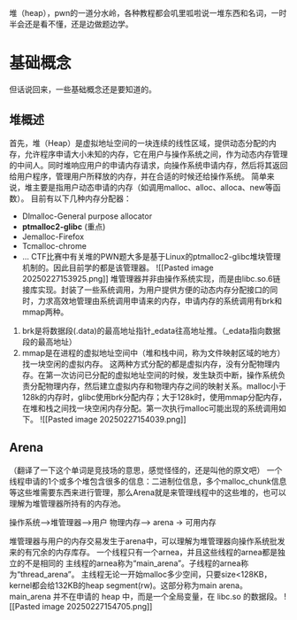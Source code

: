 堆（heap），pwn的一道分水岭，各种教程都会叽里呱啦说一堆东西和名词，一时半会还是看不懂，还是边做题边学。
# 基础概念
但话说回来，一些基础概念还是要知道的。
## 堆概述
首先，堆（Heap）是虚拟地址空间的一块连续的线性区域，提供动态分配的内存，允许程序申请大小未知的内存，它在用户与操作系统之间，作为动态内存管理的中间人。同时堆响应用户的申请内存请求，向操作系统申请内存，然后将其返回给用户程序，管理用户所释放的内存，并在合适的时候还给操作系统。
简单来说，堆主要是指用户动态申请的内存（如调用malloc、alloc、alloca、new等函数）。
目前有以下几种内存分配器：
- Dlmalloc-General purpose allocator
- **ptmalloc2-glibc** (重点)
- Jemalloc-Firefox    
- Tcmalloc-chrome   
- ...
CTF比赛中有关堆的PWN题大多是基于Linux的ptmalloc2-glibc堆块管理机制的。因此目前学的都是该管理器。
![[Pasted image 20250227153925.png]]
堆管理器并非由操作系统实现，而是由libc.so.6链接库实现。封装了一些系统调用，为用户提供方便的动态内存分配接口的同时，力求高效地管理由系统调用申请来的内存，申请内存的系统调用有brk和mmap两种。
1. brk是将数据段(.data)的最高地址指针_edata往高地址推。（_edata指向数据段的最高地址）
2. mmap是在进程的虚拟地址空间中（堆和栈中间，称为文件映射区域的地方）找一块空闲的虚拟内存。
这两种方式分配的都是虚拟内存，没有分配物理内存。在第一次访问已分配的虚拟地址空间的时候，发生缺页中断，操作系统负责分配物理内存，然后建立虚拟内存和物理内存之间的映射关系。malloc小于128k的内存时，glibc使用brk分配内存；大于128k时，使用mmap分配内存，在堆和栈之间找一块空闲内存分配。第一次执行malloc可能出现的系统调用如下。
![[Pasted image 20250227154039.png]]
## Arena
（翻译了一下这个单词是竞技场的意思，感觉怪怪的，还是叫他的原文吧）
一个线程申请的1个或多个堆包含很多的信息：二进制位信息，多个malloc_chunk信息等这些堆需要东西来进行管理，那么Arena就是来管理线程中的这些堆的，也可以理解为堆管理器所持有的内存池。

操作系统-->堆管理器-->用户
物理内存--> arena -> 可用内存

堆管理器与用户的内存交易发生于arena中，可以理解为堆管理器向操作系统批发来的有冗余的内存库存。
一个线程只有一个arnea，并且这些线程的arnea都是独立的不是相同的
主线程的arnea称为“main_arena”。子线程的arnea称为“thread_arena”。
主线程无论一开始malloc多少空间，只要size<128KB，kernel都会给132KB的heap segment(rw)。这部分称为main arena。 main_arena 并不在申请的 heap 中，而是一个全局变量，在 libc.so 的数据段。
![[Pasted image 20250227154705.png]]
